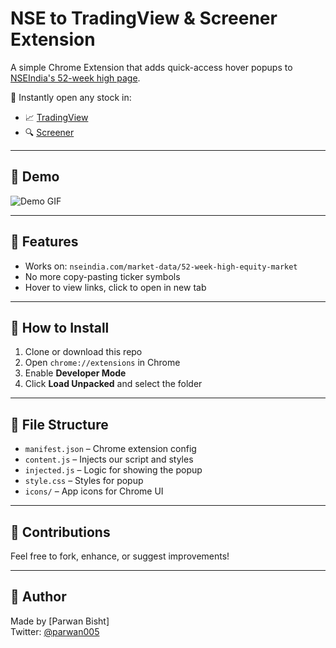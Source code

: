 # NSE to TradingView & Screener Extension

A simple Chrome Extension that adds quick-access hover popups to [NSEIndia's 52-week high page](https://www.nseindia.com/market-data/52-week-high-equity-market).  

🔗 Instantly open any stock in:
- 📈 [TradingView](https://www.tradingview.com)
- 🔍 [Screener](https://www.screener.in)

---

## 📸 Demo

![Demo GIF](demo.gif) <!-- Upload this or link it after pushing -->

---

## 🚀 Features
- Works on: `nseindia.com/market-data/52-week-high-equity-market`
- No more copy-pasting ticker symbols
- Hover to view links, click to open in new tab

---

## 🧩 How to Install

1. Clone or download this repo
2. Open `chrome://extensions` in Chrome
3. Enable **Developer Mode**
4. Click **Load Unpacked** and select the folder

---

## 📂 File Structure

- `manifest.json` – Chrome extension config
- `content.js` – Injects our script and styles
- `injected.js` – Logic for showing the popup
- `style.css` – Styles for popup
- `icons/` – App icons for Chrome UI

---

## 🙌 Contributions

Feel free to fork, enhance, or suggest improvements!

---

## 🧠 Author

Made by [Parwan Bisht]  
Twitter: [@parwan005](https://x.com/parwan005)

